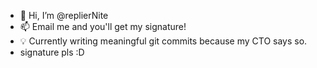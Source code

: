 - 👋 Hi, I’m @replierNite
- 📫 Email me and you'll get my signature!
- 💡 Currently writing meaningful git commits because my CTO says so.
- signature pls :D
